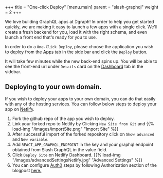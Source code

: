 +++
title = "One-click Deploy"
[menu.main]
    parent = "slash-graphql"
    weight = 2
+++

We love building GraphQL apps at Dgraph! In order to help you get started quickly, we are making it easy to launch a few apps with a single click. We'll create a fresh backend for you, load it with the right schema, and even launch a front end that's ready for you to use.

In order to do a `One-Click Deploy`, please choose the application you wish to deploy from the [Apps](https://slash.dgraph.io/_/one-click) tab in the side bar and click the `Deploy` button.

It will take few minutes while the new back-end spins up. You will be able to see the front-end url under `Details` card on the [Dashboard](https://slash.dgraph.io/_/dashboard) tab in the sidebar.

## Deploying to your own domain.

If you wish to deploy your apps to your own domain, you can do that easily with any of the hosting services. You can follow below steps to deploy your app on [Netlify](https://www.netlify.com/).

1. Fork the github repo of the app you wish to deploy.
2. Link your forked repo to Netlify by Clicking `New Site from Git` and
   {{% load-img "/images/importSite.png" "Import Site" %}}
3. After successful import of the forked repository click on `Show advanced` and `New variable`.
4. Add `REACT_APP_GRAPHQL_ENDPOINT` in the key and your graphql endpoint obtained from Slash GraphQL in the value field.
5. Click `Deploy Site` on Netlify Dashboard.
   {{% load-img "/images/advancedSettingsNetlify.jpg" "Advanced Settings" %}}
6. You can configure [Auth0](https://auth0.com/) steps by following Authorization section of the blogpost [here.](https://dgraph.io/blog/post/surveyo-into/)
